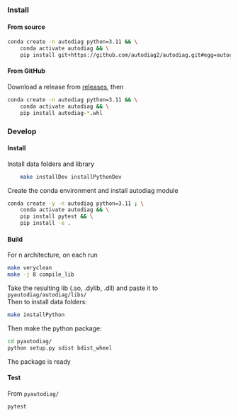 ### Install
#### From source
```bash
conda create -n autodiag python=3.11 && \
    conda activate autodiag && \
    pip install git+https://github.com/autodiag2/autodiag.git#egg=autodiag&subdirectory=pyautodiag
```
#### From GitHub
Download a release from [releases](https://github.com/autodiag2/autodiag/releases), then
```bash
conda create -n autodiag python=3.11 && \
    conda activate autodiag && \
    pip install autodiag-*.whl
```

### Develop
#### Install
Install data folders and library
```bash
    make installDev installPythonDev
```
Create the conda environment and install autodiag module
```bash
conda create -y -n autodiag python=3.11 ; \
    conda activate autodiag && \
    pip install pytest && \
    pip install -e .
```
#### Build
For n architecture, on each run
```bash
make veryclean
make -j 8 compile_lib
```
Take the resulting lib (.so, .dylib, .dll) and paste it to ```pyautodiag/autodiag/libs/```  
Then to install data folders:
```bash
make installPython
```
Then make the python package:
```bash
cd pyautodiag/
python setup.py sdist bdist_wheel
```
The package is ready
#### Test
From ```pyautodiag/```
```bash
pytest
```